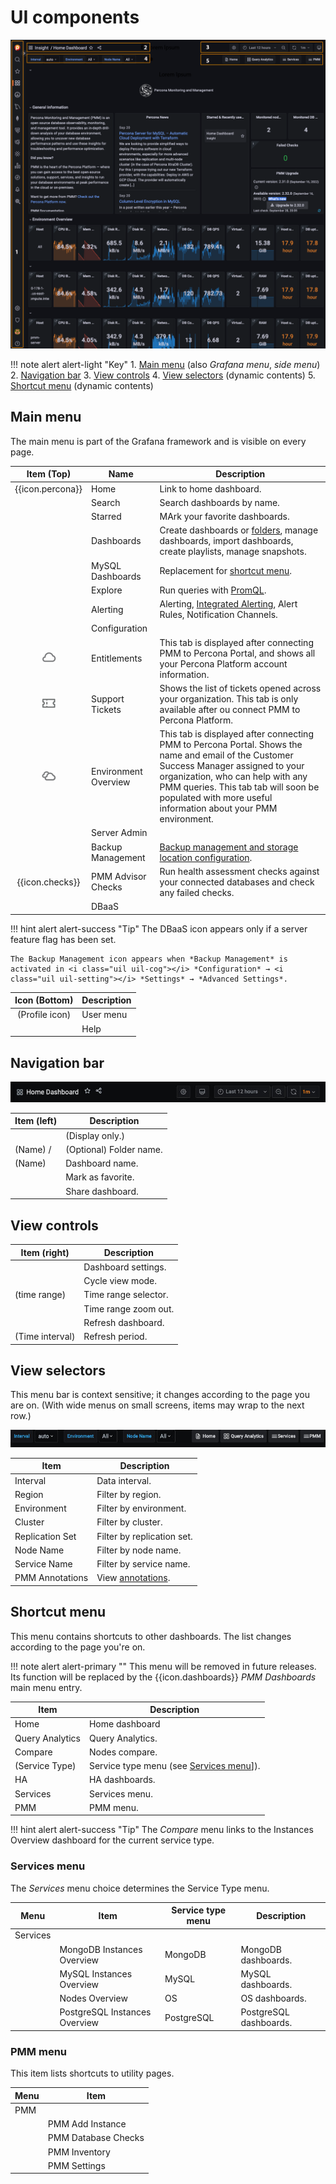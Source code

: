 # UI components

![!](../_images/PMM_Home_Dashboard_Numbered.png)

!!! note alert alert-light "Key"
    1. [Main menu](#main-menu) (also *Grafana menu*, *side menu*)
    2. [Navigation bar](#navigation-bar)
    3. [View controls](#view-controls)
    4. [View selectors](#view-selectors) (dynamic contents)
    5. [Shortcut menu](#shortcut-menu) (dynamic contents)

## Main menu

The main menu is part of the Grafana framework and is visible on every page.

| Item (Top)                         | Name                 | Description
|:----------------------------------:|----------------------|-------------------------------
| {{icon.percona}}                   | Home                 | Link to home dashboard.
| <i class="uil uil-search"></i>     | Search               | Search dashboards by name.
| <i class="uil uil-star"></i>       | Starred              | MArk your favorite dashboards.
| <i class="uil uil-apps"></i>       | Dashboards           | Create dashboards or [folders][Folders], manage dashboards, import dashboards, create playlists, manage snapshots.
| <i class="uil uil-MySQL"></i>      | MySQL Dashboards       | Replacement for [shortcut menu](#shortcut-menu).
| <i class="uil uil-compass"></i>    | Explore              | Run queries with [PromQL].
| <i class="uil uil-bell"></i>       | Alerting             | Alerting, [Integrated Alerting](../using/alerting.md), Alert Rules, Notification Channels.
| <i class="uil uil-cog"></i>        | Configuration        |
| ![!image](../_images/entitlements-white.png)       | Entitlements        |This tab is displayed after connecting PMM to Percona Portal, and shows all your Percona Platform account information. 
| ![!image](../_images/support_tickets_white.png)       | Support Tickets        | Shows the list of tickets opened across your organization. This tab is only available after ou connect PMM to Percona Platform.
| ![!image](../_images/environment_overview.png)       | Environment Overview        | This tab is displayed after connecting PMM to Percona Portal. Shows the name and email of the Customer Success Manager assigned to your organization, who can help with any PMM queries. This tab tab will soon be populated with more useful information about your PMM environment. 
| <i class="uil uil-shield"></i>     | Server Admin         |
| <i class="uil uil-history"></i>    | Backup Management    | [Backup management and storage location configuration][BACKUP].
| {{icon.checks}}                    | PMM Advisor Checks  | Run health assessment checks against your connected databases and check any failed checks. 
| <i class="uil uil-database"></i>   | DBaaS                |

!!! hint alert alert-success "Tip"
    The DBaaS icon appears only if a server feature flag has been set.

    The Backup Management icon appears when *Backup Management* is activated in <i class="uil uil-cog"></i> *Configuration* → <i class="uil uil-setting"></i> *Settings* → *Advanced Settings*.

| Icon (Bottom)                            | Description |
|:----------------------------------------:|-------------|
| (Profile icon)                           | User menu   |
| <i class="uil uil-question-circle"></i>  | Help        |

## Navigation bar

![!Common page elements top row](../_images/PMM_Home_Dashboard_Menus_Top_Navigation_Bar.jpg)

| Item (left)                       | Description
|-----------------------------------|-------------------------
| <i class="uil uil-apps"></i>      | (Display only.)
| (Name) /                          | (Optional) Folder name.
| (Name)                            | Dashboard name.
| <i class="uil uil-star"></i>      | Mark as favorite.
| <i class="uil uil-share-alt"></i> | Share dashboard.

## View controls

| Item (right)                                    | Description
|-------------------------------------------------| --------------------
| <i class="uil uil-cog"></i>                     | Dashboard settings.
| <i class="uil uil-monitor"></i>                 | Cycle view mode.
| <i class="uil uil-clock-nine"></i> (time range) | Time range selector.
| <i class="uil uil-search-minus"></i>            | Time range zoom out.
| <i class="uil uil-sync"></i>                    | Refresh dashboard.
| (Time interval)                                 | Refresh period.

## View selectors

This menu bar is context sensitive; it changes according to the page you are on. (With wide menus on small screens, items may wrap to the next row.)

![!](../_images/PMM_Home_Dashboard_Menus_Submenu_Bar.jpg)

| Item                          | Description
|-------------------------------|-------------------------------------------
| Interval                      | Data interval.
| Region                        | Filter by region.
| Environment                   | Filter by environment.
| Cluster                       | Filter by cluster.
| Replication Set               | Filter by replication set.
| Node Name                     | Filter by node name.
| Service Name                  | Filter by service name.
| PMM Annotations               | View [annotations](../how-to/annotate.md).

## Shortcut menu

This menu contains shortcuts to other dashboards. The list changes according to the page you're on.

!!! note alert alert-primary ""
    This menu will be removed in future releases. Its function will be replaced by the {{icon.dashboards}} *PMM Dashboards* main menu entry.

| Item                                         | Description
|----------------------------------------------| ------------------------------
| <i class="uil uil-file-alt"></i> Home        | Home dashboard
| <i class="uil uil-apps"></i> Query Analytics | Query Analytics.
| <i class="uil uil-bolt"></i> Compare         | Nodes compare.
| (Service Type)                               | Service type menu (see [Services menu](#services-menu)]).
| <i class="uil uil-bars"></i> HA              | HA dashboards.
| <i class="uil uil-bars"></i> Services        | Services menu.
| <i class="uil uil-bars"></i> PMM             | PMM menu.

!!! hint alert alert-success "Tip"
    The *Compare* menu links to the Instances Overview dashboard for the current service type.

### Services menu

The *Services* menu choice determines the Service Type menu.

| Menu      | Item                           | Service type menu                       | Description
|-----------|--------------------------------|-----------------------------------------|-----------------------
| Services  |                                |                                         |
|           | MongoDB Instances Overview     | <i class="uil uil-bars"></i> MongoDB    | MongoDB dashboards.
|           | MySQL Instances Overview       | <i class="uil uil-bars"></i> MySQL      | MySQL dashboards.
|           | Nodes Overview                 | <i class="uil uil-bars"></i> OS         | OS dashboards.
|           | PostgreSQL Instances Overview  | <i class="uil uil-bars"></i> PostgreSQL | PostgreSQL dashboards.

### PMM menu

This item lists shortcuts to utility pages.

| Menu | Item
|------|---------------------
| PMM  |
|      | PMM Add Instance
|      | PMM Database Checks
|      | PMM Inventory
|      | PMM Settings

[Folders]: https://grafana.com/docs/grafana/latest/dashboards/dashboard_folders/
[PromQL]: https://grafana.com/blog/2020/02/04/introduction-to-promql-the-prometheus-query-language/
[BACKUP]: ../using/backup.md
